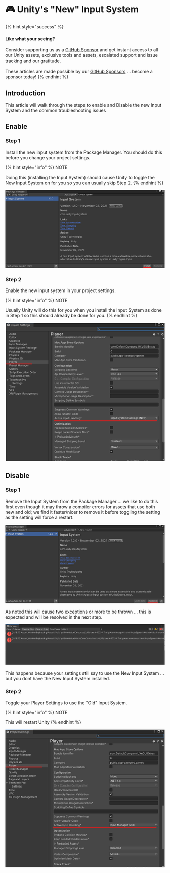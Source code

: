 # 🎮 Unity's "New" Input System

{% hint style="success" %}
#### Like what your seeing?

Consider supporting us as a [GitHub Sponsor](../../become-a-sponsor/) and get instant access to all our Unity assets, exclusive tools and assets, escalated support and issue tracking and our gratitude.\
\
These articles are made possible by our [GitHub Sponsors](https://github.com/sponsors/heathen-engineering) ... become a sponsor today!
{% endhint %}

## Introduction

This article will walk through the steps to enable and Disable the new Input System and the common troubleshooting issues

## Enable

### Step 1

Install the new input system from the Package Manager. You should do this before you change your project settings.

{% hint style="info" %}
NOTE

Doing this (installing the Input System) should cause Unity to toggle the New Input System on for you so you can usually skip Step 2.
{% endhint %}

![](<../../.gitbook/assets/image (186).png>)

### Step 2

Enable the new input system in your project settings.

{% hint style="info" %}
NOTE

Usually Unity will do this for you when you install the Input System as done in Step 1 so this should already be done for you.
{% endhint %}

![](<../../.gitbook/assets/image (167) (1) (1) (1) (1) (1) (1) (1).png>)

## Disable

### Step 1

Remove the Input System from the Package Manager ... we like to do this first even though it may throw a compiler errors for assets that use both new and old; we find it faster/nicer to remove it before toggling the setting as the setting will force a restart.

![](<../../.gitbook/assets/image (185).png>)

As noted this will cause two exceptions or more to be thrown ... this is expected and will be resolved in the next step.

![](<../../.gitbook/assets/image (163) (1) (1) (1).png>)

This happens because your settings still say to use the New Input System ... but you dont have the New Input System installed.

### Step 2

Toggle your Player Settings to use the "Old" Input System.&#x20;

{% hint style="info" %}
NOTE

This will restart Unity
{% endhint %}

![](<../../.gitbook/assets/image (166) (1) (1).png>)

